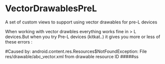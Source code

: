 # VectorDrawablesPreL
A set of custom views to support using vector drawables for pre-L devices

When working with vector drawbles everything works fine in > L devices.But when you try Pre-L devices (kitkat..) it gives you  more or less of these errors : 

#Caused by: android.content.res.Resources$NotFoundException: File res/drawable/abc_vector.xml from drawable resource ID #####ss




